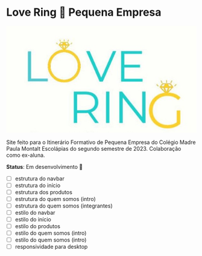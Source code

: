 # Love Ring 💍 Pequena Empresa

![logo da empresa](./img/logo%20maior.jpg)

Site feito para o Itinerário Formativo de Pequena Empresa do Colégio Madre Paula Montalt Escolápias do segundo semestre de 2023. Colaboração como ex-aluna.

**Status**: Em desenvolvimento 🚧

- [ ] estrutura do navbar
- [ ] estrutura do início
- [ ] estrutura dos produtos
- [ ] estrutura do quem somos (intro)
- [ ] estrutura do quem somos (integrantes)
- [ ] estilo do navbar
- [ ] estilo do início
- [ ] estilo do produtos
- [ ] estilo do quem somos (intro)
- [ ] estilo do quem somos (intro)
- [ ] responsividade para desktop 